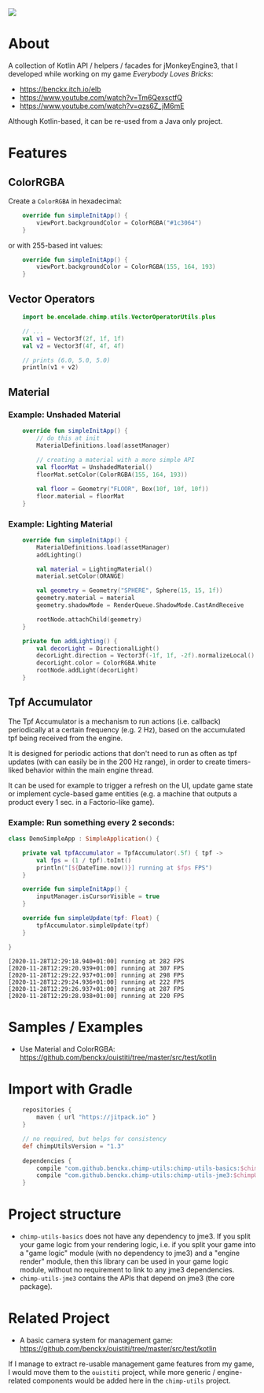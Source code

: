 <a href="https://paypal.me/benckx/2">
<img src="https://img.shields.io/badge/Donate-PayPal-green.svg"/>
</a>

# About

A collection of Kotlin API / helpers / facades for jMonkeyEngine3, that I developed
while working on my game *Everybody Loves Bricks*: 

* https://benckx.itch.io/elb
* https://www.youtube.com/watch?v=Tm6QexsctfQ
* https://www.youtube.com/watch?v=qzs6Z_jM6mE

Although Kotlin-based, it can be re-used from a Java only project. 

# Features

## ColorRGBA

Create a `ColorRGBA` in hexadecimal:

```kotlin
    override fun simpleInitApp() {
        viewPort.backgroundColor = ColorRGBA("#1c3064")
    }
```

or with 255-based int values:

```kotlin
    override fun simpleInitApp() {
        viewPort.backgroundColor = ColorRGBA(155, 164, 193)
    }
``` 

## Vector Operators

```kotlin
    import be.encelade.chimp.utils.VectorOperatorUtils.plus

    // ...
    val v1 = Vector3f(2f, 1f, 1f)
    val v2 = Vector3f(4f, 4f, 4f)

    // prints (6.0, 5.0, 5.0)
    println(v1 + v2)
```

## Material

### Example: Unshaded Material

```kotlin
    override fun simpleInitApp() {
        // do this at init 
        MaterialDefinitions.load(assetManager) 
        
        // creating a material with a more simple API
        val floorMat = UnshadedMaterial()
        floorMat.setColor(ColorRGBA(155, 164, 193))

        val floor = Geometry("FLOOR", Box(10f, 10f, 10f))
        floor.material = floorMat
    }
```

### Example: Lighting Material

```kotlin
    override fun simpleInitApp() {
        MaterialDefinitions.load(assetManager)
        addLighting()

        val material = LightingMaterial()
        material.setColor(ORANGE)

        val geometry = Geometry("SPHERE", Sphere(15, 15, 1f))
        geometry.material = material
        geometry.shadowMode = RenderQueue.ShadowMode.CastAndReceive

        rootNode.attachChild(geometry)
    }

    private fun addLighting() {
        val decorLight = DirectionalLight()
        decorLight.direction = Vector3f(-1f, 1f, -2f).normalizeLocal()
        decorLight.color = ColorRGBA.White
        rootNode.addLight(decorLight)
    }
```

## Tpf Accumulator

The Tpf Accumulator is a mechanism to run actions (i.e. callback) periodically at a certain frequency (e.g. 2 Hz), 
based on the accumulated tpf being received from the engine.

It is designed for periodic actions that don't need to run as often as tpf updates (with can easily be in the 200 Hz range), 
in order to create timers-liked behavior within the main engine thread.

It can be used for example to trigger a refresh on the UI, update game state or implement cycle-based game entities 
(e.g. a machine that outputs a product every 1 sec. in a Factorio-like game). 

### Example: Run something every 2 seconds:

```kotlin
class DemoSimpleApp : SimpleApplication() {

    private val tpfAccumulator = TpfAccumulator(.5f) { tpf ->
        val fps = (1 / tpf).toInt()
        println("[${DateTime.now()}] running at $fps FPS")
    }

    override fun simpleInitApp() {
        inputManager.isCursorVisible = true
    }

    override fun simpleUpdate(tpf: Float) {
        tpfAccumulator.simpleUpdate(tpf)
    }

}
```

```
[2020-11-28T12:29:18.940+01:00] running at 282 FPS
[2020-11-28T12:29:20.939+01:00] running at 307 FPS
[2020-11-28T12:29:22.937+01:00] running at 298 FPS
[2020-11-28T12:29:24.936+01:00] running at 222 FPS
[2020-11-28T12:29:26.937+01:00] running at 287 FPS
[2020-11-28T12:29:28.938+01:00] running at 220 FPS
``` 

# Samples / Examples
* Use Material and ColorRGBA:
https://github.com/benckx/ouistiti/tree/master/src/test/kotlin

# Import with Gradle

```groovy
    repositories {
        maven { url "https://jitpack.io" }
    }

    // no required, but helps for consistency
    def chimpUtilsVersion = "1.3"
    
    dependencies {
        compile "com.github.benckx.chimp-utils:chimp-utils-basics:$chimpUtilsVersion"
        compile "com.github.benckx.chimp-utils:chimp-utils-jme3:$chimpUtilsVersion"
    }
```

# Project structure

* `chimp-utils-basics` does not have any dependency to jme3. If you split your game logic from your rendering logic, i.e. if you 
split your game into a "game logic" module (with no dependency to jme3) and a "engine render" module, then this library can
be used in your game logic module, without no requirement to link to any jme3 dependencies.  
* `chimp-utils-jme3` contains the APIs that depend on jme3 (the core package).

# Related Project

* A basic camera system for management game:<br/>
https://github.com/benckx/ouistiti/tree/master/src/test/kotlin

If I manage to extract re-usable management game features from my game, I would move them to the `ouistiti` project,
while more generic / engine-related components would be added here in the `chimp-utils` project.
